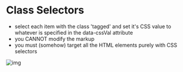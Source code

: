 # Class Selectors

- select each item with the class 'tagged' and set it's CSS value to whatever 
  is specified in the data-cssVal attribute
- you CANNOT modify the markup
- you must (somehow) target all the HTML elements purely with CSS selectors



![img](http://fewd.us/FEWDpress/wp-content/uploads/2014/08/Screen-Shot-2014-08-23-at-1.44.48-AM.png)
